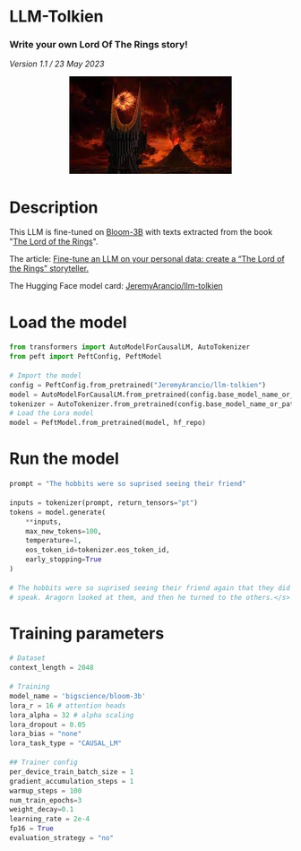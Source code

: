 <h1 style='text-align: left '>LLM-Tolkien</h1>
<h3 style='text-align: left '>Write your own Lord Of The Rings story!</h3>

*Version 1.1 / 23 May 2023*

<p align="center">
  <img src="images/sauron.jpg" />
</p>

# Description

This LLM is fine-tuned on [Bloom-3B](https://huggingface.co/bigscience/bloom-3b) with texts extracted from the book "[The Lord of the Rings](https://gosafir.com/mag/wp-content/uploads/2019/12/Tolkien-J.-The-lord-of-the-rings-HarperCollins-ebooks-2010.pdf)".

The article: [Fine-tune an LLM on your personal data: create a “The Lord of the Rings” storyteller.](https://medium.com/@jeremyarancio/fine-tune-an-llm-on-your-personal-data-create-a-the-lord-of-the-rings-storyteller-6826dd614fa9)

The Hugging Face model card: [JeremyArancio/llm-tolkien](https://huggingface.co/JeremyArancio/llm-tolkien)

# Load the model

```python
from transformers import AutoModelForCausalLM, AutoTokenizer
from peft import PeftConfig, PeftModel

# Import the model
config = PeftConfig.from_pretrained("JeremyArancio/llm-tolkien")
model = AutoModelForCausalLM.from_pretrained(config.base_model_name_or_path, return_dict=True, load_in_8bit=True, device_map='auto')
tokenizer = AutoTokenizer.from_pretrained(config.base_model_name_or_path)
# Load the Lora model
model = PeftModel.from_pretrained(model, hf_repo)
```

# Run the model

```python
prompt = "The hobbits were so suprised seeing their friend"

inputs = tokenizer(prompt, return_tensors="pt")
tokens = model.generate(
    **inputs,
    max_new_tokens=100,
    temperature=1,
    eos_token_id=tokenizer.eos_token_id,
    early_stopping=True
)

# The hobbits were so suprised seeing their friend again that they did not 
# speak. Aragorn looked at them, and then he turned to the others.</s>
```

# Training parameters

```python
# Dataset
context_length = 2048

# Training
model_name = 'bigscience/bloom-3b'
lora_r = 16 # attention heads
lora_alpha = 32 # alpha scaling
lora_dropout = 0.05
lora_bias = "none"
lora_task_type = "CAUSAL_LM"

## Trainer config
per_device_train_batch_size = 1 
gradient_accumulation_steps = 1
warmup_steps = 100 
num_train_epochs=3
weight_decay=0.1
learning_rate = 2e-4 
fp16 = True
evaluation_strategy = "no"
```
